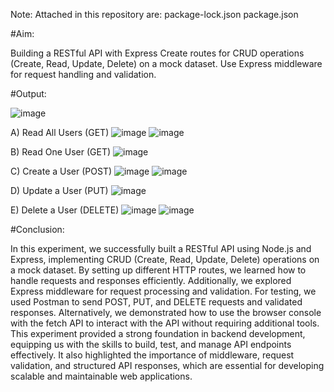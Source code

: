 Note: Attached in this repository are: package-lock.json package.json

#Aim:

Building a RESTful API with Express
Create routes for CRUD operations (Create, Read, Update, Delete) on a mock dataset. Use Express middleware for request handling and validation.

#Output:

![image](https://github.com/user-attachments/assets/4e0937a9-d5d2-4393-9711-399ae493a644)

A) Read All Users (GET)
![image](https://github.com/user-attachments/assets/3c7b5b38-a97f-4e90-8e8a-e6e366904a7e)
![image](https://github.com/user-attachments/assets/0503743c-33d0-4056-8920-b8a17e3c0ce2)

B) Read One User (GET)
![image](https://github.com/user-attachments/assets/039315a6-39db-4343-896d-07c58b7073d1)

C) Create a User (POST)
![image](https://github.com/user-attachments/assets/b2bd599d-e590-4fa0-b08b-dc36e682cc55)
![image](https://github.com/user-attachments/assets/49ef68b3-61dc-49e1-b260-c49a835a812c)

D) Update a User (PUT)
![image](https://github.com/user-attachments/assets/a51f2605-f510-457f-905a-633bc6dcfccf)

E) Delete a User (DELETE)
![image](https://github.com/user-attachments/assets/b0f49161-b06d-4dcc-aa4e-6179ce3b26cb)
![image](https://github.com/user-attachments/assets/1784aef8-8344-44e2-8f18-6e81cb1aa423)

#Conclusion:

In this experiment, we successfully built a RESTful API using Node.js and Express, implementing CRUD (Create, Read, Update, Delete) operations on a mock dataset. By setting up different HTTP routes, we learned how to handle requests and responses efficiently. Additionally, we explored Express middleware for request processing and validation.
For testing, we used Postman to send POST, PUT, and DELETE requests and validated responses. Alternatively, we demonstrated how to use the browser console with the fetch API to interact with the API without requiring additional tools.
This experiment provided a strong foundation in backend development, equipping us with the skills to build, test, and manage API endpoints effectively. It also highlighted the importance of middleware, request validation, and structured API responses, which are essential for developing scalable and maintainable web applications.
